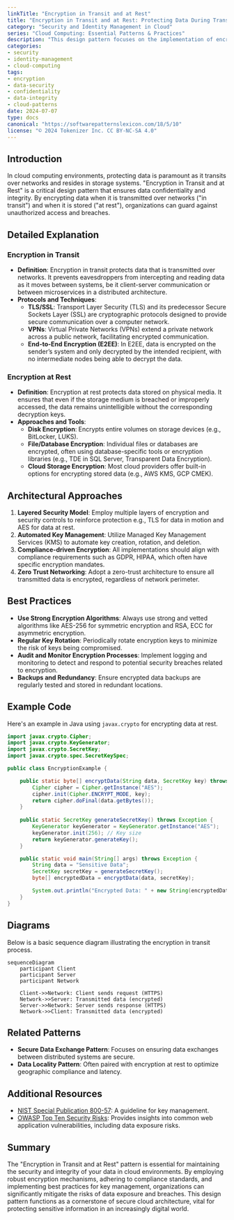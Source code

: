 ```yaml
---
linkTitle: "Encryption in Transit and at Rest"
title: "Encryption in Transit and at Rest: Protecting Data During Transfer and Storage"
category: "Security and Identity Management in Cloud"
series: "Cloud Computing: Essential Patterns & Practices"
description: "This design pattern focuses on the implementation of encryption technologies to protect data both during transmission over networks and when stored at rest in cloud environments. Designed to ensure confidentiality and integrity, encryption is fundamental to building secure cloud services."
categories:
- security
- identity-management
- cloud-computing
tags:
- encryption
- data-security
- confidentiality
- data-integrity
- cloud-patterns
date: 2024-07-07
type: docs
canonical: "https://softwarepatternslexicon.com/18/5/10"
license: "© 2024 Tokenizer Inc. CC BY-NC-SA 4.0"
---
```


## Introduction

In cloud computing environments, protecting data is paramount as it transits over networks and resides in storage systems. "Encryption in Transit and at Rest" is a critical design pattern that ensures data confidentiality and integrity. By encrypting data when it is transmitted over networks ("in transit") and when it is stored ("at rest"), organizations can guard against unauthorized access and breaches.

## Detailed Explanation

### Encryption in Transit

- **Definition**: Encryption in transit protects data that is transmitted over networks. It prevents eavesdroppers from intercepting and reading data as it moves between systems, be it client-server communication or between microservices in a distributed architecture.
- **Protocols and Techniques**:
  - **TLS/SSL**: Transport Layer Security (TLS) and its predecessor Secure Sockets Layer (SSL) are cryptographic protocols designed to provide secure communication over a computer network.
  - **VPNs**: Virtual Private Networks (VPNs) extend a private network across a public network, facilitating encrypted communication.
  - **End-to-End Encryption (E2EE)**: In E2EE, data is encrypted on the sender’s system and only decrypted by the intended recipient, with no intermediate nodes being able to decrypt the data.

### Encryption at Rest

- **Definition**: Encryption at rest protects data stored on physical media. It ensures that even if the storage medium is breached or improperly accessed, the data remains unintelligible without the corresponding decryption keys.
- **Approaches and Tools**:
  - **Disk Encryption**: Encrypts entire volumes on storage devices (e.g., BitLocker, LUKS).
  - **File/Database Encryption**: Individual files or databases are encrypted, often using database-specific tools or encryption libraries (e.g., TDE in SQL Server, Transparent Data Encryption).
  - **Cloud Storage Encryption**: Most cloud providers offer built-in options for encrypting stored data (e.g., AWS KMS, GCP CMEK).

## Architectural Approaches

1. **Layered Security Model**: Employ multiple layers of encryption and security controls to reinforce protection e.g., TLS for data in motion and AES for data at rest.
2. **Automated Key Management**: Utilize Managed Key Management Services (KMS) to automate key creation, rotation, and deletion.
3. **Compliance-driven Encryption**: All implementations should align with compliance requirements such as GDPR, HIPAA, which often have specific encryption mandates.
4. **Zero Trust Networking**: Adopt a zero-trust architecture to ensure all transmitted data is encrypted, regardless of network perimeter.

## Best Practices

- **Use Strong Encryption Algorithms**: Always use strong and vetted algorithms like AES-256 for symmetric encryption and RSA, ECC for asymmetric encryption.
- **Regular Key Rotation**: Periodically rotate encryption keys to minimize the risk of keys being compromised.
- **Audit and Monitor Encryption Processes**: Implement logging and monitoring to detect and respond to potential security breaches related to encryption.
- **Backups and Redundancy**: Ensure encrypted data backups are regularly tested and stored in redundant locations.

## Example Code

Here's an example in Java using `javax.crypto` for encrypting data at rest.

```java
import javax.crypto.Cipher;
import javax.crypto.KeyGenerator;
import javax.crypto.SecretKey;
import javax.crypto.spec.SecretKeySpec;

public class EncryptionExample {

    public static byte[] encryptData(String data, SecretKey key) throws Exception {
        Cipher cipher = Cipher.getInstance("AES");
        cipher.init(Cipher.ENCRYPT_MODE, key);
        return cipher.doFinal(data.getBytes());
    }
    
    public static SecretKey generateSecretKey() throws Exception {
        KeyGenerator keyGenerator = KeyGenerator.getInstance("AES");
        keyGenerator.init(256); // Key size
        return keyGenerator.generateKey();
    }

    public static void main(String[] args) throws Exception {
        String data = "Sensitive Data";
        SecretKey secretKey = generateSecretKey();
        byte[] encryptedData = encryptData(data, secretKey);

        System.out.println("Encrypted Data: " + new String(encryptedData));
    }
}
```

## Diagrams

Below is a basic sequence diagram illustrating the encryption in transit process.

```mermaid
sequenceDiagram
    participant Client
    participant Server
    participant Network

    Client->>Network: Client sends request (HTTPS)
    Network->>Server: Transmitted data (encrypted)
    Server->>Network: Server sends response (HTTPS)
    Network->>Client: Transmitted data (encrypted)
```

## Related Patterns

- **Secure Data Exchange Pattern**: Focuses on ensuring data exchanges between distributed systems are secure.
- **Data Locality Pattern**: Often paired with encryption at rest to optimize geographic compliance and latency.

## Additional Resources

- [NIST Special Publication 800-57](https://csrc.nist.gov/publications/detail/sp/800-57-part-1/rev-5/final): A guideline for key management.
- [OWASP Top Ten Security Risks](https://owasp.org/www-project-top-ten/): Provides insights into common web application vulnerabilities, including data exposure risks.

## Summary

The "Encryption in Transit and at Rest" pattern is essential for maintaining the security and integrity of your data in cloud environments. By employing robust encryption mechanisms, adhering to compliance standards, and implementing best practices for key management, organizations can significantly mitigate the risks of data exposure and breaches. This design pattern functions as a cornerstone of secure cloud architecture, vital for protecting sensitive information in an increasingly digital world.
